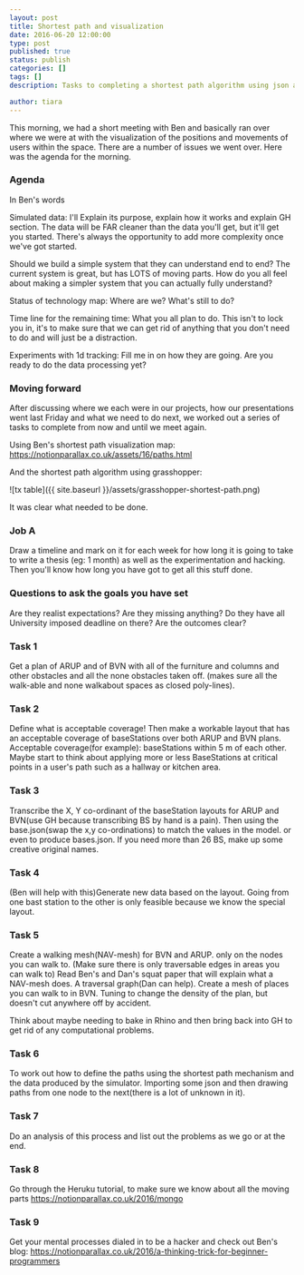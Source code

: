 ```yaml
---
layout: post
title: Shortest path and visualization
date: 2016-06-20 12:00:00
type: post
published: true
status: publish
categories: []
tags: []
description: Tasks to completing a shortest path algorithm using json and Grasshopper

author: tiara
---
```


This morning, we had a short meeting with Ben and basically ran over where we were at with the visualization of the positions and movements of users within the space. There are a number of issues we went over. Here was the agenda for the morning. 

### Agenda 

In Ben's words

Simulated data: I'll Explain its purpose, explain how it works and explain GH section. The data will be FAR cleaner than the data you'll get, but it'll get you started. There's always the opportunity to add more complexity once we've got started.

Should we build a simple system that they can understand end to end?
The current system is great, but has LOTS of moving parts. How do you all feel about making a simpler system that you can actually fully understand?

Status of technology map: Where are we? What's still to do?

Time line for the remaining time: What you all plan to do. This isn't to lock you in, it's to make sure that we can get rid of anything that you don't need to do and will just be a distraction.

Experiments with 1d tracking: Fill me in on how they are going. Are you ready to do the data processing yet? 

### Moving forward

After discussing where we each were in our projects, how our presentations went last Friday and what we need to do next, we worked out a series of tasks to complete from now and until we meet again. 

Using Ben's shortest path visualization map: https://notionparallax.co.uk/assets/16/paths.html

And the shortest path algorithm using grasshopper:

![tx table]({{ site.baseurl }}/assets/grasshopper-shortest-path.png)

It was clear what needed to be done. 

### Job A

Draw a timeline and mark on it for each week for how long it is going to take to write a thesis (eg: 1 month) as well as the experimentation and hacking. Then you'll know how long you have got to get all this stuff done. 

### Questions to ask the goals you have set

Are they realist expectations?
Are they missing anything?
Do they have all University imposed deadline on there?
Are the outcomes clear?


### Task 1

Get a plan of ARUP and of BVN with all of the furniture and columns and other obstacles and all the none obstacles taken off. (makes sure all the walk-able and none walkabout spaces as closed poly-lines). 

### Task 2

Define what is acceptable coverage! Then make a workable layout that has an acceptable coverage of baseStations over both ARUP and BVN plans. Acceptable coverage(for example): baseStations within 5 m of each other. Maybe start to think about applying more or less BaseStations at critical points in a user's path such as a hallway or kitchen area. 

### Task 3

Transcribe the X, Y co-ordinant of the baseStation layouts for ARUP and BVN(use GH because transcribing BS by hand is a pain). 
Then using the base.json(swap the x,y co-ordinations) to match the values in the model.  or even to produce bases.json. If you need more than 26 BS, make up some creative original names. 

### Task 4

(Ben will help with this)Generate new data based on the layout. Going from one bast station to the other is only feasible because we know the special layout.

### Task 5

Create a walking mesh(NAV-mesh) for BVN and ARUP. only on the nodes you can walk to. (Make sure there is only traversable edges in areas you can walk to) Read Ben's and Dan's squat paper that will explain what a NAV-mesh does. A traversal graph(Dan can help). Create a mesh of places you can walk to in BVN. Tuning to change the density of the plan, but doesn't cut anywhere off  by accident. 

Think about maybe needing to bake in Rhino and then bring back into GH to get rid of any computational problems.

### Task 6

To work out how to define the paths using the shortest path mechanism and the data produced by the simulator. Importing some json and then drawing paths from one node to the next(there is a lot of unknown in it).

### Task 7

Do an analysis of this process and list out the problems as we go or at the end.

### Task 8

Go through the Heruku tutorial, to make sure we know about all the moving parts 
https://notionparallax.co.uk/2016/mongo

### Task 9

Get your mental processes dialed in to be a hacker and check out Ben's blog: 
https://notionparallax.co.uk/2016/a-thinking-trick-for-beginner-programmers
